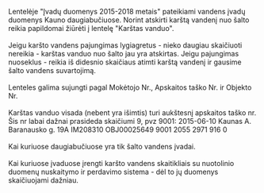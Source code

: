 Lentelėje "Įvadų duomenys 2015-2018 metais" pateikiami vandens įvadų duomenys Kauno daugiabučiuose. 
Norint atskirti karštą vandenį nuo šalto reikia papildomai žiūrėti į lentelę "Karštas vanduo".
<br><br>
Jeigu karšto vandens pajungimas lygiagretus - nieko daugiau skaičiuoti nereikia - karštas vanduo nuo šalto jau yra atskirtas.
Jeigu pajungimas nuoseklus - reikia iš didesnio skaičiaus atimti karštą vandenį ir gausime šalto vandens suvartojimą.
<br><br>
Lenteles galima sujungti pagal Mokėtojo Nr.,	Apskaitos taško Nr. ir	Objekto Nr.
<br><br>
Karštas vanduo visada (nebent yra išimtis) turi aukštesnį apskaitos taško nr. Šis nr labai dažnai prasideda skaičiumi 9, pvz 9001:
2015-06-10	Kaunas	A. Baranausko g. 19A	IM208310	OBJ00025649	9001	2055	2971	916	0
<br>
<br>
Kai kuriuose daugiabučiuose yra tik šalto vandens įvadai.
<br>
<br>
Kai kuriuose įvaduose įrengti karšto vandens skaitikliais su nuotolinio duomenų nuskaitymo ir perdavimo sistema - dėl to
jų duomenys skaičiuojami dažniau.
